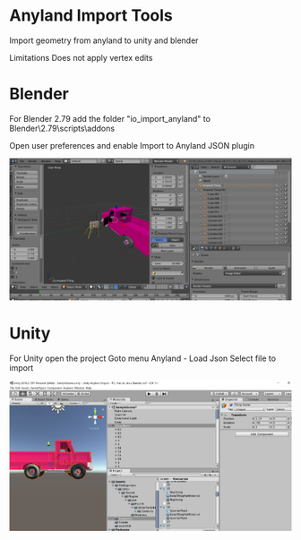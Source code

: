 # Anyland Import Tools
Import geometry from anyland to unity and blender

Limitations
Does not apply vertex edits

# Blender
For Blender 2.79
add the folder "io_import_anyland" to Blender\2.79\scripts\addons

Open user preferences and enable Import to Anyland JSON plugin

![Screenshot](Blender.PNG)

# Unity
For Unity open the project
Goto menu Anyland - Load Json
Select file to import

![Screenshot](Unity.PNG)

